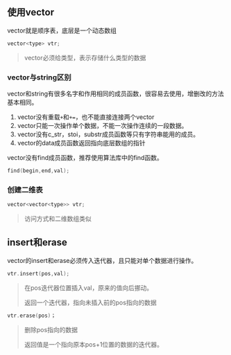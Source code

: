 ## 使用vector
vector就是顺序表，底层是一个动态数组
```cpp
vector<type> vtr;   
```
> vector必须给类型，表示存储什么类型的数据
### vector与string区别
vector和string有很多名字和作用相同的成员函数，很容易去使用，增删改的方法基本相同。
1. vector没有重载`+`和`+=`，也不能直接连接两个vector
2. vector只能一次操作单个数据，不能一次操作连续的一段数据。
3. vector没有c_str，stoi，substr成员函数等只有字符串能用的成员。
4. vector的data成员函数返回指向底层数组的指针

vector没有find成员函数，推荐使用算法库中的find函数。
```cpp
find(begin,end,val);
```

### 创建二维表
```cpp
vector<vector<type>> vtr;
```
> 访问方式和二维数组类似
## insert和erase
vector的insert和erase必须传入迭代器，且只能对单个数据进行操作。
```cpp
vtr.insert(pos,val);
```
> 在pos迭代器位置插入val，原来的值向后挪动。
> 
> 返回一个迭代器，指向未插入前的pos指向的数据

```cpp
vtr.erase(pos)；
```
> 删除pos指向的数据
> 
> 返回值是一个指向原本pos+1位置的数据的迭代器。
